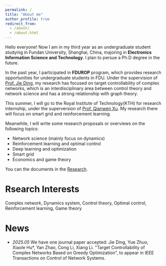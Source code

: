 ```yaml
---
permalink: /
title: "About me"
author_profile: true
redirect_from: 
  - /about/
  - /about.html
---
```


Hello everyone! Now I am in my third year as an undergraduate student studying in Fundan University, Shanghai, China, majoring in **Electronics Information Science and Technology**. I plan to persue a Ph.D degree in the future. 

In the past year, I participated in **FDUROP** program, which provides research opportunities for undergraduate students in FDU. Under the supervision of [Prof. Jie Ding](https://ieeexplore.ieee.org/author/37085582813), my research has focused on target controllability of complex networks, which is an interdisciplinary area between control theory and network science and has a strong relationship with graph theory.

This summer, I will go to the Royal Institute of Technology(KTH) for research internship, under the superversion of [Prof. Qianwen Xu](https://www.kth.se/profile/qianwenx). My research there will focus on smart grid and reinforcement learning.

Meanwhile, I will write some research proposals or overviews on the following topics:
- Network science (mainly focus on dynamics)
- Reinforcement learning and optimal control
- Deep learning and optimization
- Smart grid
- Economics and game theory

You can the documents in the [Research](https://xiaolehuu.github.io/research/).

Rsearch Interests
======
Complex network, Dynamics system, Control theory, Optimal control, Reinforcement learning, Game theory

News
======
* _2025.05_ We have one journal paper accepted: Jie Ding, Yue Zhuo, Xiaole Hu*, Yan Zhao, Cong Li, Xiang Li. "Target Controllability of Complex Networks Based on Greedy Optimization", to appear in IEEE Transactions on Control of Network Systems. 
